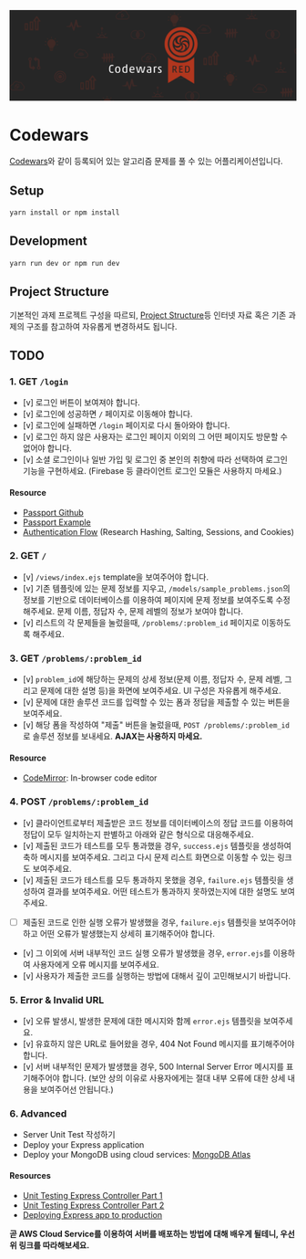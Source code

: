 ![Codewars](/codewars.png)

# Codewars

[Codewars](https://codewars.com)와 같이 등록되어 있는 알고리즘 문제를 풀 수 있는 어플리케이션입니다.

## Setup

```sh
yarn install or npm install
```

## Development

```sh
yarn run dev or npm run dev
```

## Project Structure

기본적인 과제 프로젝트 구성을 따르되, [Project Structure](https://www.freecodecamp.org/news/how-to-write-a-production-ready-node-and-express-app-f214f0b17d8c/)등 인터넷 자료 혹은 기존 과제의 구조를 참고하여 자유롭게 변경하셔도 됩니다.

## TODO

### 1. GET `/login`

- [v] 로그인 버튼이 보여져야 합니다.
- [v] 로그인에 성공하면 `/` 페이지로 이동해야 합니다.
- [v] 로그인에 실패하면 `/login` 페이지로 다시 돌아와야 합니다.
- [v] 로그인 하지 않은 사용자는 로그인 페이지 이외의 그 어떤 페이지도 방문할 수 없어야 합니다.
- [v] 소셜 로그인이나 일반 가입 및 로그인 중 본인의 취향에 따라 선택하여 로그인 기능을 구현하세요. (Firebase 등 클라이언트 로그인 모듈은 사용하지 마세요.)

#### Resource

- [Passport Github](https://github.com/jaredhanson/passport-github)
- [Passport Example](https://github.com/passport/express-4.x-facebook-example/blob/master/server.js)
- [Authentication Flow](https://medium.com/createdd-notes/starting-with-authentication-a-tutorial-with-node-js-and-mongodb-25d524ca0359) (Research Hashing, Salting, Sessions, and Cookies)

### 2. GET `/`

- [v] `/views/index.ejs` template을 보여주어야 합니다.
- [v] 기존 템플릿에 있는 문제 정보를 지우고, `/models/sample_problems.json`의 정보를 기반으로 데이터베이스를 이용하여 페이지에 문제 정보를 보여주도록 수정해주세요. 문제 이름, 정답자 수, 문제 레벨의 정보가 보여야 합니다.
- [v] 리스트의 각 문제들을 눌렀을때, `/problems/:problem_id` 페이지로 이동하도록 해주세요.

### 3. GET `/problems/:problem_id`

- [v] `problem_id`에 해당하는 문제의 상세 정보(문제 이름, 정답자 수, 문제 레벨, 그리고 문제에 대한 설명 등)을 화면에 보여주세요. UI 구성은 자유롭게 해주세요.
- [v] 문제에 대한 솔루션 코드를 입력할 수 있는 폼과 정답을 제출할 수 있는 버튼을 보여주세요.
- [v] 해당 폼을 작성하여 "제출" 버튼을 눌렀을때, `POST /problems/:problem_id`로 솔루션 정보를 보내세요. **AJAX는 사용하지 마세요.**

#### Resource

- [CodeMirror](https://github.com/codemirror/CodeMirror): In-browser code editor

### 4. POST `/problems/:problem_id`

- [v] 클라이언트로부터 제출받은 코드 정보를 데이터베이스의 정답 코드를 이용하여 정답이 모두 일치하는지 판별하고 아래와 같은 형식으로 대응해주세요.
- [v] 제출된 코드가 테스트를 모두 통과했을 경우, `success.ejs` 템플릿을 생성하여 축하 메시지를 보여주세요. 그리고 다시 문제 리스트 화면으로 이동할 수 있는 링크도 보여주세요.
- [v] 제출된 코드가 테스트를 모두 통과하지 못했을 경우, `failure.ejs` 템플릿을 생성하여 결과를 보여주세요. 어떤 테스트가 통과하지 못하였는지에 대한 설명도 보여주세요.

- [ ] 제출된 코드로 인한 실행 오류가 발생했을 경우, `failure.ejs` 템플릿을 보여주어야 하고 어떤 오류가 발생했는지 상세히 표기해주어야 합니다.
- [v] 그 이외에 서버 내부적인 코드 실행 오류가 발생했을 경우, `error.ejs`를 이용하여 사용자에게 오류 메시지를 보여주세요.
- [v] 사용자가 제출한 코드를 실행하는 방법에 대해서 깊이 고민해보시기 바랍니다.

### 5. Error & Invalid URL

- [v] 오류 발생시, 발생한 문제에 대한 메시지와 함께 `error.ejs` 템플릿을 보여주세요.
- [v] 유효하지 않은 URL로 들어왔을 경우, 404 Not Found 메시지를 표기해주어야 합니다.
- [v] 서버 내부적인 문제가 발생했을 경우, 500 Internal Server Error 메시지를 표기해주어야 합니다. (보안 상의 이유로 사용자에게는 절대 내부 오류에 대한 상세 내용을 보여주어선 안됩니다.)

### 6. Advanced

- Server Unit Test 작성하기
- Deploy your Express application
- Deploy your MongoDB using cloud services: [MongoDB Atlas](https://www.mongodb.com/cloud/atlas/lp/general)

#### Resources

- [Unit Testing Express Controller Part 1](https://www.techighness.com/post/unit-testing-expressjs-controller-part-1/)
- [Unit Testing Express Controller Part 2](https://www.techighness.com/post/unit-testing-expressjs-controller-part-2/)
- [Deploying Express app to production](https://developer.mozilla.org/en-US/docs/Learn/Server-side/Express_Nodejs/deployment)

**곧 AWS Cloud Service를 이용하여 서버를 배포하는 방법에 대해 배우게 될테니, 우선 위 링크를 따라해보세요.**
